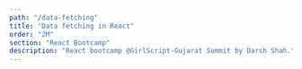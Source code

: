 ```yaml
---
path: "/data-fetching"
title: "Data fetching in React"
order: "2M"
section: "React Bootcamp"
description: "React bootcamp @GirlScript-Gujarat Summit by Darsh Shah."
---
```

